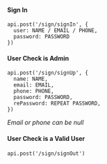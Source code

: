 #### Sign In
    api.post('/sign/signIn', {
      user: NAME / EMAIL / PHONE,
      password: PASSWORD
    })
    
#### User Check is Admin
    api.post('/sign/signUp', {
      name: NAME,
      email: EMAIL,
      phone: PHONE,
      password: PASSWORD,
      rePassword: REPEAT PASSWORD,
    })
    
*Email or phone can be null*
    
#### User Check is a Valid User
    api.post('/sign/signOut')
